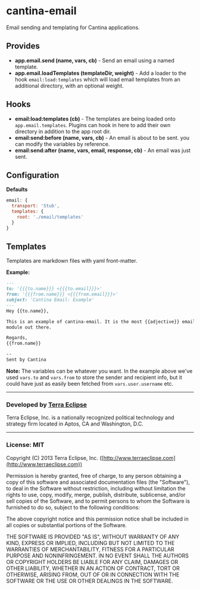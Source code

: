 cantina-email
==============

Email sending and templating for Cantina applications.


Provides
--------

- **app.email.send (name, vars, cb)** - Send an email using a named template.
- **app.email.loadTemplates (templateDir, weight)** - Add a loader to the hook
  `email:load:templates` which will load email templates from an
  additional directory, with an optional weight.

Hooks
-----

- **email:load:templates (cb)** - The templates are being loaded onto
  `app.email.templates`. Plugins can hook in here to add their own
  directory in addition to the app root dir.
- **email:send:before (name, vars, cb)** - An email is about to be sent. you can
  modify the variables by reference.
- **email:send:after (name, vars, email, response, cb)** - An email was just
  sent.

Configuration
-------------

**Defaults**

```js
email: {
  transport: 'Stub',
  templates: {
    root: './email/templates'
  }
}
```

Templates
---------

Templates are markdown files with yaml front-matter.

**Example:**

```md
---
to: '{{{to.name}}} <{{{to.email}}}>'
from: '{{{from.name}}} <{{{from.email}}}>'
subject: 'Cantina Email: Example'
---
Hey {{to.name}},

This is an example of cantina-email. It is the most {{adjective}} email sending
module out there.

Regards,
{{from.name}}

--
Sent by Cantina
```

**Note:** The variables can be whatever you want. In the example above we've
used `vars.to` and `vars.from` to store the sender and recipient info, but it
could have just as easily been fetched from `vars.user.username` etc.

- - -

### Developed by [Terra Eclipse](http://www.terraeclipse.com)
Terra Eclipse, Inc. is a nationally recognized political technology and
strategy firm located in Aptos, CA and Washington, D.C.

- - -

### License: MIT
Copyright (C) 2013 Terra Eclipse, Inc. ([http://www.terraeclipse.com](http://www.terraeclipse.com))

Permission is hereby granted, free of charge, to any person obtaining a copy
of this software and associated documentation files (the &quot;Software&quot;), to deal
in the Software without restriction, including without limitation the rights
to use, copy, modify, merge, publish, distribute, sublicense, and/or sell
copies of the Software, and to permit persons to whom the Software is furnished
to do so, subject to the following conditions:

The above copyright notice and this permission notice shall be included in
all copies or substantial portions of the Software.

THE SOFTWARE IS PROVIDED &quot;AS IS&quot;, WITHOUT WARRANTY OF ANY KIND, EXPRESS OR
IMPLIED, INCLUDING BUT NOT LIMITED TO THE WARRANTIES OF MERCHANTABILITY,
FITNESS FOR A PARTICULAR PURPOSE AND NONINFRINGEMENT. IN NO EVENT SHALL THE
AUTHORS OR COPYRIGHT HOLDERS BE LIABLE FOR ANY CLAIM, DAMAGES OR OTHER
LIABILITY, WHETHER IN AN ACTION OF CONTRACT, TORT OR OTHERWISE, ARISING FROM,
OUT OF OR IN CONNECTION WITH THE SOFTWARE OR THE USE OR OTHER DEALINGS IN THE
SOFTWARE.
